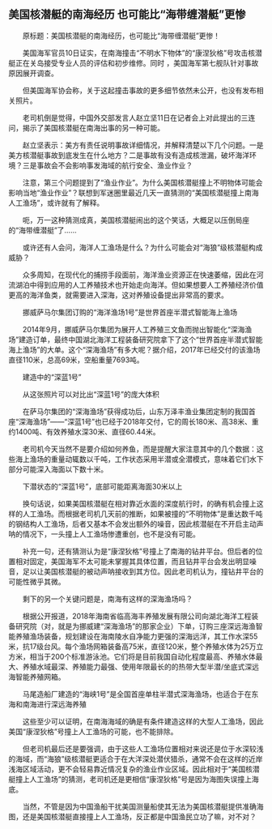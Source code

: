 ## 美国核潜艇的南海经历 也可能比“海带缠潜艇”更惨
　　原标题：美国核潜艇的南海经历，也可能比“海带缠潜艇”更惨！

　　美国海军官员10日证实，在南海撞击“不明水下物体”的“康涅狄格”号攻击核潜艇正在关岛接受专业人员的评估和初步维修。同时 ，美国海军第七舰队针对事故原因展开调查。

　　但美国海军协会称，关于这起撞击事故的更多细节依然未公开，也没有发布相关照片。

　　老司机倒是觉得，中国外交部发言人赵立坚11日在记者会上对此提出的三连问，揭示了美国核潜艇在南海出事的另一种可能。

　　赵立坚表示：美方有责任说明事故详细情况，并解释清楚以下几个问题。一是美方核潜艇事故到底发生在什么地方？二是事故有没有造成核泄漏，破坏海洋环境？三是事故会不会影响事发海域的航行安全、渔业作业？

　　注意，第三个问题提到了“渔业作业”。为什么美国核潜艇撞上不明物体可能会影响当地“渔业作业”？联想到军迷圈里最近几天一直猜测的“美国核潜艇撞上南海人工渔场”，或许就有了解释。

　　呃，万一这种猜测成真，美国核潜艇闹出的这个笑话，大概足以压倒局座的“海带缠潜艇”了……

　　或许还有人会问，海洋人工渔场是什么？为什么可能会对“海狼”级核潜艇构成威胁？

　　众多周知，在现代化的捕捞手段面前，海洋渔业资源正在快速萎缩，因此在河流湖泊中得到应用的人工养殖技术也开始走向海洋。但如果想要人工养殖经济价值更高的海洋鱼类，就需要进入深海，这对养殖设备提出非常高的要求。

　　挪威萨马尔集团订购的“海洋渔场1号”是世界首座半潜式智能海上渔场

　　2014年9月，挪威萨马尔集团为展开人工养殖三文鱼而抛出智能化“深海渔场”建造订单，最终中国湖北海洋工程装备研究院拿下了这个“世界首座半潜式智能海上渔场”的大单。这个“深海渔场”有多大呢？据介绍，2017年已经交付的该渔场直径110米，总高69米，空船重量7693吨。

　　建造中的“深蓝1号”

　　从这张照片可以对比出“深蓝1号”的庞大体积

　　在萨马尔集团的“深海渔场”获得成功后，山东万泽丰渔业集团定制的我国首座“深海渔场”——“深蓝1号”也已经于2018年交付，它的周长180米、高38米、重约1400吨、有效养殖水深30米、直径60.44米。

　　老司机今天当然不是要介绍如何养鱼，而是提醒大家注意其中的几个数据：这些海上渔场的重量动辄数以千吨，工作状态采用半潜或全潜模式，意味着它们水下部分可能深入海面以下数十米。

　　下潜状态的“深蓝1号”，底部可能距离海面30米以上

　　换句话说，如果美国核潜艇在相对靠近水面的深度航行时，的确有机会撞上这样的人工渔场。而根据老司机几天前的推断，如果被撞的“不明物体”是重达数千吨的钢结构人工渔场，后者又基本不会发出额外的噪音，因此核潜艇在不开启主动声呐的情况下，一头撞上人工渔场惨遭重创，也不是没有可能。

　　补充一句，还有猜测认为是“康涅狄格”号撞上了南海的钻井平台。但后者的位置相对固定，美国海军不太可能未掌握其具体位置，而且钻井平台会发出明显噪音，足以让美国核潜艇的被动声呐接收到其方位。因此老司机认为，撞钻井平台的可能性微乎其微。

　　剩下的另一个关键问题是，南海有这样的深海渔场吗？

　　根据公开报道，2018年海南省临高海丰养殖发展有限公司向湖北海洋工程装备研究院（对，就是为挪威建“深海渔场”的那家企业）下单，订购三座深远海渔智能养殖渔场装备，规划建设在海南陵水自净能力更强的深海远洋，其工作水深55米，抗17级台风。每个渔场网箱装备高75米，直径120米，整个养殖水体为25万立方米，相当于200个标准游泳池。它们将是目前我国自动化程度最高、养殖水体最大、养殖水域最深、养殖能力最强、使用年限最长的的热带大型半潜/坐底式深远海智能养殖网箱。

　　马尾造船厂建造的“海峡1号”是全国首座单柱半潜式深海渔场，也适合于在东海和南海进行深远海养殖

　　这些至少可以证明，在南海海域的确是有条件建造这样的大型人工渔场，因此美国“康涅狄格”号撞上人工渔场的可能，也不能排除。

　　但老司机最后还是要强调，由于这些人工渔场位置相对来说还是位于水深较浅的海域，而“海狼”级核潜艇更适合于在大洋深处潜伏猎杀，通常不会在这样的近岸浅海区域活动，更不会轻易靠近情况复杂的渔业作业区域。因此相对于“美国核潜艇撞上人工渔场”的猜测，老司机还是更相信“康涅狄格”号是因为海图失误撞上海底。

　　当然，不管是因为中国渔船干扰美国测量船使其无法为美国核潜艇提供准确海图，还是美国核潜艇直接撞上人工渔场，反正都是中国渔民立功了嘛，对不对？



　　 

